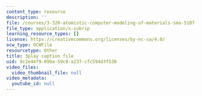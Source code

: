 ```yaml
---
content_type: resource
description: ''
file: /courses/3-320-atomistic-computer-modeling-of-materials-sma-5107-spring-2005/9c2e44f9099a59c8a237cfc594d3f530_ZsqPyPe7B5w.vtt
file_type: application/x-subrip
learning_resource_types: []
license: https://creativecommons.org/licenses/by-nc-sa/4.0/
ocw_type: OCWFile
resourcetype: Other
title: 3play caption file
uid: 9c2e44f9-099a-59c8-a237-cfc594d3f530
video_files:
  video_thumbnail_file: null
video_metadata:
  youtube_id: null
---
```


